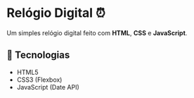 # Relógio Digital ⏰

Um simples relógio digital feito com **HTML**, **CSS** e **JavaScript**.

## 🚀 Tecnologias
- HTML5
- CSS3 (Flexbox)
- JavaScript (Date API)
